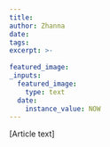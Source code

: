 ```yaml
---
title: 
author: Zhanna
date: 
tags: 
excerpt: >-
  
featured_image:
_inputs:
  featured_image:
    type: text
  date: 
    instance_value: NOW  
---
```


[Article text] 